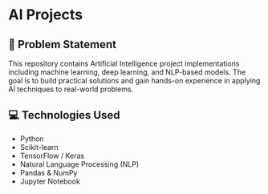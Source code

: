 # AI Projects

## 📌 Problem Statement
This repository contains Artificial Intelligence project implementations including machine learning, deep learning, and NLP-based models. The goal is to build practical solutions and gain hands-on experience in applying AI techniques to real-world problems.

## 💻 Technologies Used
- Python
- Scikit-learn
- TensorFlow / Keras
- Natural Language Processing (NLP)
- Pandas & NumPy
- Jupyter Notebook


